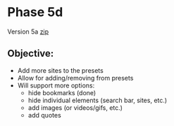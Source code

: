# Phase 5d
Version 5a [zip](https://mattwydra.github.io/newtab-background/v5/v5d/ext1.zip)

## **Objective:**
- Add more sites to the presets
- Allow for adding/removing from presets
- Will support more options:
   - hide bookmarks (done)
   - hide individual elements (search bar, sites, etc.)
   - add images (or videos/gifs, etc.)
   - add quotes